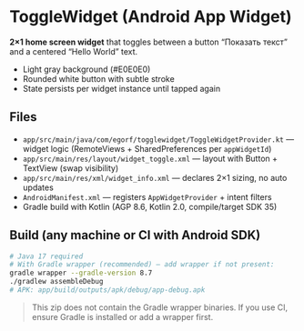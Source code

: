 # ToggleWidget (Android App Widget)

**2×1 home screen widget** that toggles between a button “Показать текст” and a centered “Hello World” text.
- Light gray background (#E0E0E0)
- Rounded white button with subtle stroke
- State persists per widget instance until tapped again

## Files
- `app/src/main/java/com/egorf/togglewidget/ToggleWidgetProvider.kt` — widget logic (RemoteViews + SharedPreferences per `appWidgetId`)
- `app/src/main/res/layout/widget_toggle.xml` — layout with Button + TextView (swap visibility)
- `app/src/main/res/xml/widget_info.xml` — declares 2×1 sizing, no auto updates
- `AndroidManifest.xml` — registers `AppWidgetProvider` + intent filters
- Gradle build with Kotlin (AGP 8.6, Kotlin 2.0, compile/target SDK 35)

## Build (any machine or CI with Android SDK)
```bash
# Java 17 required
# With Gradle wrapper (recommended) — add wrapper if not present:
gradle wrapper --gradle-version 8.7
./gradlew assembleDebug
# APK: app/build/outputs/apk/debug/app-debug.apk
```

> This zip does not contain the Gradle wrapper binaries. If you use CI, ensure Gradle is installed or add a wrapper first.
